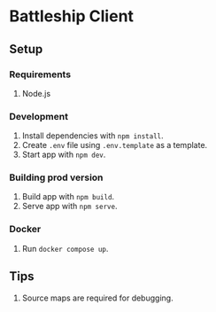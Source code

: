 # Battleship Client

## Setup

### Requirements

1. Node.js

### Development

1. Install dependencies with `npm install`.
1. Create `.env` file using `.env.template` as a template.
1. Start app with `npm dev`.

### Building prod version

1. Build app with `npm build`.
1. Serve app with `npm serve`.

### Docker

1. Run `docker compose up`.

## Tips

1. Source maps are required for debugging.
